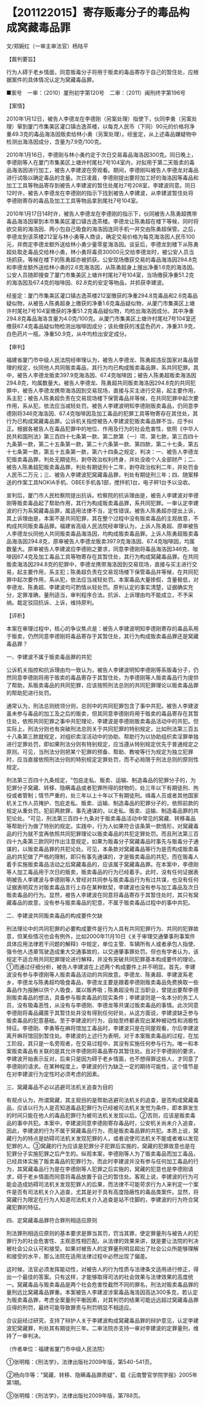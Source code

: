 # 【201122015】寄存贩毒分子的毒品构成窝藏毒品罪

文/郑婉红（一审主审法官）杨陆平

【裁判要旨】

行为人碍于老乡情面，同意贩毒分子将用于贩卖的毒品寄存于自己的暂住处，应根据案件的具体情况认定为窝藏毒品罪。

■案号　一审：（2010）厦刑初字第120号　二审：（2011）闽刑终字第196号

【案情】

2010年1月12日，被告人李德龙在李德刚（另案处理）指使下，伙同李勇（另案处理）窜到厦门市集美区灌口镇古逸茶楼，以每克人民币（下同）90元的价格将净重49.3克的毒品海洛因贩卖给林小勇（另案处理）。经鉴定，从上述毒品嫌疑物中检测出海洛因成分，含量为7.9克/100克。

2010年1月16日，李德刚与林小勇约定于次日交易毒品海洛因300克。同日晚上，李德刚等人在厦门市集美区上塘许村尾社7号104室内，对拟用于第二天贩卖的毒品海洛因进行加工，被告人李建波在旁观看。期间，李德刚叫被告人李德龙对毒品进行试吸以确定毒品的含量。次日凌晨，李德刚提出要将加工好的海洛因等毒品和加工工具等物品寄存到被告人李建波的暂住处尾社7号208室，李建波同意。同日12时许，被告人李德龙在李德刚的指示下找到被告人李建波，从李建波暂住处将李德刚寄存的毒品及加工工具等物品拿到尾社7号104室。

2010年1月17日14时许，被告人李德龙在李德刚的指示下，伙同被告人陈勇超携带毒品海洛因窜到本市集美区灌口镇古逸茶楼。李德龙让陈勇超在楼下等候，同时将欲交易的海洛因、两小包自己吸食的海洛因连同手机一并交由陈勇超保管。之后，李德龙到该茶楼212室与林小勇等人商谈，确定交易价格为每克海洛因人民币100元，并商定李德龙额外送给林小勇少量零星海洛因。谈妥后，李德龙到楼下从陈勇超处取走毒品交给林小勇，林小勇将毒资30000元交给李德龙时，被公安人员当场抓获。等候在楼下的陈勇超亦被抓获。公安现场缴获交易的毒品海洛因294.8克和李德龙额外送给林小勇的2.6克海洛因，从陈勇超身上搜出净重1.6克的海洛因。公安人员随即搜查了厦门市集美区上塘许村尾社7号104室，当场缴获净重51.2克的海洛因及67.4克的咖啡因、82.8克的安定等物品，并抓获李建波。

经鉴定：厦门市集美区灌口镇古逸茶楼212室缴获的净重294.8克毒品和2.6克毒品疑似物，从被告人陈勇超身上缴获的净重1.6克毒品疑似物，从厦门市集美区上塘许村尾社7号104室缴获的净重51.2克毒品疑似物，均检出海洛因成分。其中净重294.8克毒品海洛含量为4.0克/100克。从厦门市集美区上塘许村尾社7号104室还缴获67.4克毒品疑似物检测出咖啡因成分；该处缴获的浅蓝色药片，净重31.9克，白色药片一瓶，净重50.9克，从中均检出安定成分。

【审判】

福建省厦门市中级人民法院经审理认为，被告人李德龙、陈勇超违反国家对毒品管理的规定，伙同他人共同贩卖毒品，其行为均已构成贩卖毒品罪，系共同犯罪。其中，被告人李德龙贩卖397.9克海洛因、67.4克咖啡因；被告人陈勇超贩卖海洛因294.8克，均属数量大。被告人李德龙、陈勇超共同贩卖海洛因294.8克的共同犯罪中，被告人李德龙携带海洛因到交易现场，直接与买主进行交易，起主要作用，系主犯；被告人陈勇超负责在交易现场楼下保管毒品并等候，在共同犯罪中起次要作用，系从犯，依法应当减轻处罚。被告人李建波明知李德刚贩卖毒品，仍同意李德刚将346克海洛因、67.4克咖啡因及加工毒品的犯罪工具等物寄存在其住处，其行为已构成窝藏毒品罪。公诉机关指控被告人李建波犯贩卖毒品罪不当，应予纠正。根据各被告人在毒品犯罪中的地位、作用及行为的社会危害性，依照《中华人民共和国刑法》第三百四十七条第一款、第二款第（一）项、第七款，第三百四十九条第一款，第二十五条第一款，第二十六条第一款、第四款，第二十七条，第五十七条第一款，第五十五条第一款，第六十四条之规定，判决：一、被告人李德龙犯贩卖毒品罪，判处无期徒刑，剥夺政治权利终身，并处没收个人全部财产；二、被告人陈勇超犯贩卖毒品罪，判处有期徒刑十二年，剥夺政治权利二年，并处罚金人民币二万元；三、被告人李建波犯窝藏毒品罪，判处有期徒刑三年；四、随案移送的作案工具NOKIA手机、OBEE手机各1部，搅拌机1台，电子秤1台予以没收。

宣判后，厦门市人民检察院提出抗诉。检察院的抗诉理由是，被告人李建波对李德刚等贩卖毒品起了帮助作用，其行为构成贩卖毒品罪，系共同犯罪。一审认定李建波的行为系窝藏毒品罪，属适用法律不当，定性错误。被告人陈勇超亦提出上诉，其上诉理由是，本案不是共同犯罪，其在整个过程中没有贩卖毒品的主观故意，不构成共同贩卖毒品罪。福建省高级人民法院经审理认为，上诉人陈勇超、原审被告人李德龙伙同他人共同贩卖毒品海洛因，均构成贩卖毒品罪。上诉人陈勇超贩卖毒品海洛因294.8克，原审被告人李德龙贩卖397.9克海洛因、67.4克咖啡因，均属数量大。原审被告人李建波应李德刚之要求，同意李德刚将毒品海洛因346克、咖啡因67.4克及加工毒品工具等物寄存在其暂住处，其行为构成窝藏毒品罪。在共同贩卖海洛因294.8克的犯罪中，李德龙携带海洛因到交易现场，直接与买主进行交易，起主要作用，系主犯；陈勇超负责在交易现场楼下保管毒品并等候，在共同犯罪中起次要作用，系从犯，依法应当减轻处罚。本案毒品大量掺假，含量极低，对李德龙、陈勇超、李建波均可酌情从轻处罚。原判认定的事实清楚，证据确实充分，定罪准确，量刑适当，审判程序合法。抗诉、上诉理由均不能成立，不予采纳。裁定驳回抗诉、上诉，维持原判。

【评析】

本案在审理过程中，核心的争议焦点是：被告人李建波明知李德刚寄存的毒品系用于贩卖，仍然同意李德刚将毒品寄存于其暂住处，其行为构成贩卖毒品罪还是窝藏毒品罪？

一、李建波不属于贩卖毒品罪的共犯

公诉机关指控和抗诉理由均一致认为，被告人李建波明知李德刚等系贩毒分子，仍然同意李德刚将用于贩卖的毒品寄存于其暂住处，为李德刚等人贩卖毒品行为提供了帮助，系贩卖毒品的共同犯罪，应该按照刑法总则的共同犯罪理论以贩卖毒品罪的帮助犯进行处罚。

通常认为，刑法总则统领分则，总则中的共同犯罪包含了事中共犯。被告人李建波虽未参与毒品的加工及之后的贩卖，但其同意李德刚将用于贩卖的毒品寄存在其暂住处，依照共同犯罪之事中共犯理论，李建波是李德刚贩卖毒品活动中的共犯。但实际上，刑法分则也有突破刑法总则关于共同犯罪的特别规定，比如刑法第三百五十八条第三款就规定，对组织卖淫活动中的协助、帮助行为以协助组织卖淫罪单独进行定罪处罚，即如果刑法分则有特别规定，应当遵从特别规定优先于普通规定之原则。可见，当刑法分则把某个犯罪的预备、帮助、教唆等行为规定为独立犯罪时，应当直接依照刑法分则的特别规定定罪处罚，而不必局限于刑法总则的原则性规定。

刑法第三百四十九条规定，"包庇走私、贩卖、运输、制造毒品的犯罪分子的，为犯罪分子窝藏、转移、隐瞒毒品或者犯罪所得的财物的，处三年以下有期徒刑、拘役或者管制；情节严重的，处三年以上十年以下有期徒刑。缉毒人员或者其他国家机关工作人员掩护、包庇走私、贩卖、运输、制造毒品的犯罪分子的，依照前款的规定从重处罚。犯前两款罪，事先通谋的，以走私、贩卖、运输、制造毒品罪的共犯论处。"可见，刑法第三百四十九条对于贩卖毒品活动中常见的窝藏、转移毒品等帮助行为做了特别的规定。实践中，行为人如果符合该条第一款情形，对窝藏毒品的行为就不宜再依照共同犯罪理论以贩卖毒品的共犯定罪处罚。而且刑法第三百四十九条第三款同时作出注意规定，如果为贩毒分子窝藏毒品时事先与贩毒分子通谋的，以贩卖毒品罪的共犯论处。可见，本条款对窝藏毒品等行为是否构成贩卖毒品的共犯做了严格的限制，即只有事先通谋的，才是贩卖毒品的共犯，而在贩毒人着手实施贩卖毒品活动之后窝藏毒品的，应该属于窝藏毒品罪。在本案中，李德刚等人加工毒品用于次日的贩卖，贩卖毒品的行为已经着手。此时，没有任何证据表明被告人李建波与李德刚等人曾经对共同参与贩卖毒品行为有过共谋，也没有任何证据表明双方对贩卖毒品言行上存在某种默契，李建波也没有参与加工毒品及次日贩卖毒品的行为。显然，被告人李建波在同意将毒品寄存于其暂住处时，其只有窝藏毒品的故意，没有参与贩卖毒品的犯意，不属于贩卖毒品过程中的事中共犯。

二、李建波共同贩卖毒品的构成要件欠缺

刑法理论中的共同犯罪的必要构成要件是行为人具有共同犯罪行为、共同的犯罪故意，但某些情况也会有例外，比如2000年11月10日《关于审理交通肇事刑事案件具体应用法律若干问题的解释》中规定，单位主管、车辆所有人或者承包人指使、强令他人违章驾驶造成重大交通事故的，以交通肇事罪处罚。但也有学者认为，该规定不适合用共同犯罪理论进行解释，并没有突破共同犯罪基本构成要件的理论。①而通过仔细分析，被告人李建波在上述两个构成要件上并不明显。首先，李建波没有参与李德刚等人贩卖毒品活动的共同故意。李德龙、陈勇超、李建波系老乡，李德龙与陈勇超均吸食毒品，李德龙主要是跟着李德刚贩卖毒品免费换取一些毒品作为报酬以供个人吸食，属以贩养吸；陈勇超没有正当职业，曾提出要帮李德刚贩卖毒品的想法，具备参与贩卖毒品的现实条件；李建波则是一名本分的务工人员，没有吸毒恶性，从没有与李德刚、李德龙等共谋过贩卖毒品的事情。此次同意李德刚将毒品藏匿于其暂住处并没有得到任何好处，从这方面说，李建波缺乏参与贩卖毒品的犯意基础。至于李建波的行为，自始至终都表现出某种被动性和消极性特征。李德刚、李勇等在麻将馆加工毒品时，李建波只是在同屋观看，尔后李建波离开麻将馆回到暂住处。李建波的上述行为表明，对于本案贩卖毒品的过程，在加工阶段，其只是一名旁观者，在交易过程中，其没有实施任何参与行为。唯一和本案贩卖毒品有关联的是其允许李德刚将毒品寄存其暂住处。且对于李德刚的要求，李建波开始表示反对，后来只是因为碍于老乡情面，也不想得罪这些人，才同意了李德刚的请求。在某种程度上，李建波的行为缺乏一定的期待可能性，这个情节是在对李建波行为定性时必须考虑的因素。

三、窝藏毒品不必以逃避司法机关追查为目的

有观点认为，所谓窝藏，其主观目的是帮助逃避司法机关的追查，是否构成窝藏毒品，应该以行为人是否知道毒品犯罪行为已经被司法机关发觉为条件，即本罪发生的时间只能在他人的毒品犯罪行为被司法机关发现以后。②否则，应该是贩卖毒品的事中共犯。本案中，李建波同意李德刚寄存毒品时，公安机关尚未介入追查，因此，李建波的行为不属于窝藏毒品行为，而是贩卖毒品罪的共犯。本质上说，窝藏行为的特点是妨碍司法机关发现犯罪的人，或者说使司法机关不能或者难以发现犯罪的人。③窝藏的行为应该是犯罪分子犯罪后实施的，窝藏的犯罪故意也是在犯罪分子实施犯罪之后产生的。纵观本案，李德刚等人为了贩卖毒品而加工毒品，已经具体实施了贩卖毒品的犯罪行为，而此时李建波并没有参与任何加工毒品的行为，其窝藏毒品行为是在李德刚等人犯罪之后实施的，窝藏的犯意也是李德刚请求，碍于老乡情面而同意将毒品放置于自己的暂住处。客观上说，李建波的行为可能会造成妨碍司法机关发现犯罪人的后果，而法律不可能苛求行为人来判定一个案件是否有司法机关介入追查，尤其是对于具有高度隐蔽性的毒品类案件。显然，将窝藏行为限定在行为人知道司法机关介入追查是站不住脚的，李建波的行为符合窝藏犯罪的特征。

四、定窝藏毒品罪符合罪刑相适应原则

刑法罪刑相适应原则的基本要求是罪当其罚，罚当其罪，使定罪量刑与被告人的犯罪行为的社会危害性、主观恶性相匹配。从法律的效果来讲，就是要让法院的判决被社会公众认可和接受。如果对被告人的定罪量刑明显超出了社会公众所能够理解和接受的水平，那么法院在适用法律过程中必然出现了偏差。

这时候，法官必须发挥能动性，对被告人的行为性质与法律条文适用进行修正，得出一个最佳的答案。只有这样，才能够取得司法的社会效果与法律效果的高度统一。窝藏毒品与贩卖毒品是两个社会危害性截然不同的罪名，刑法对贩卖毒品罪的量刑远比窝藏毒品罪重。本案被告人李建波涉案毒品海洛因高达300多克，若认定为贩卖毒品罪，考虑全案量刑平衡因素，对其判罚的结果可能远远超过窝藏毒品罪应得的刑罚，最终可能导致罪责与刑罚明显不相适应。

合议庭经过研究，支持了辩护人关于李建波构成窝藏毒品罪的辩护意见，认定李建波犯窝藏罪，判处其有期徒刑三年。二审法院亦支持一审对李建波的定罪量刑，维持了一审判决。

（作者单位：福建省厦门市中级人民法院）

①张明楷：《刑法学》，法律出版社2009年版，第540-541页。

②杨向华等："窝藏、转移、隐瞒毒品罪质疑"，载《云南警官学院学报》2005年第1期。

③张明楷：《刑法学》，法律出版社2009年版，第788页。